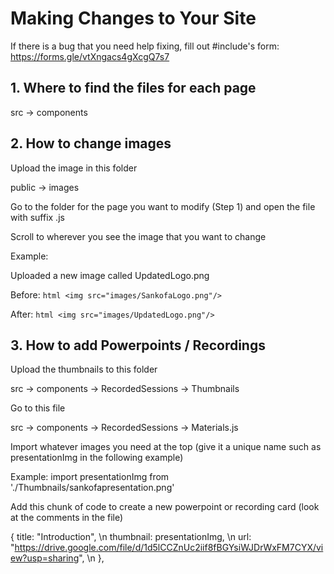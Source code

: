 # Making Changes to Your Site

If there is a bug that you need help fixing, fill out #include's form: https://forms.gle/vtXngacs4gXcgQ7s7

## 1. Where to find the files for each page

src -> components 

## 2. How to change images

Upload the image in this folder

public -> images 

Go to the folder for the page you want to modify (Step 1) and open the file with suffix .js

Scroll to wherever you see the image that you want to change

Example:

Uploaded a new image called UpdatedLogo.png

Before: ```html <img src="images/SankofaLogo.png"/> ```

After: ```html <img src="images/UpdatedLogo.png"/> ```

## 3. How to add Powerpoints / Recordings

Upload the thumbnails to this folder

src -> components -> RecordedSessions -> Thumbnails

Go to this file

src -> components -> RecordedSessions -> Materials.js

Import whatever images you need at the top (give it a unique name such as presentationImg in the following example)

Example: import presentationImg from './Thumbnails/sankofapresentation.png' 

Add this chunk of code to create a new powerpoint or recording card (look at the comments in the file)

{
    title: "Introduction", \n
    thumbnail: presentationImg, \n
    url: "https://drive.google.com/file/d/1d5lCCZnUc2iif8fBGYsiWJDrWxFM7CYX/view?usp=sharing", \n
},
